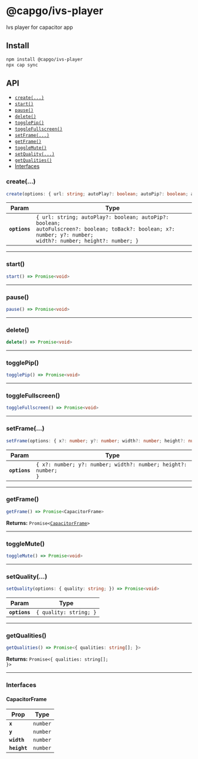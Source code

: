 # @capgo/ivs-player

Ivs player for capacitor app

## Install

```bash
npm install @capgo/ivs-player
npx cap sync
```


## API

<docgen-index>

* [`create(...)`](#create)
* [`start()`](#start)
* [`pause()`](#pause)
* [`delete()`](#delete)
* [`togglePip()`](#togglepip)
* [`toggleFullscreen()`](#togglefullscreen)
* [`setFrame(...)`](#setframe)
* [`getFrame()`](#getframe)
* [`toggleMute()`](#togglemute)
* [`setQuality(...)`](#setquality)
* [`getQualities()`](#getqualities)
* [Interfaces](#interfaces)

</docgen-index>

<docgen-api>
<!--Update the source file JSDoc comments and rerun docgen to update the docs below-->

### create(...)

```typescript
create(options: { url: string; autoPlay?: boolean; autoPip?: boolean; autoFulscreen?: boolean; toBack?: boolean; x?: number; y?: number; width?: number; height?: number; }) => Promise<void>
```

| Param         | Type                                                                                                                                                                     |
| ------------- | ------------------------------------------------------------------------------------------------------------------------------------------------------------------------ |
| **`options`** | <code>{ url: string; autoPlay?: boolean; autoPip?: boolean; autoFulscreen?: boolean; toBack?: boolean; x?: number; y?: number; width?: number; height?: number; }</code> |

--------------------


### start()

```typescript
start() => Promise<void>
```

--------------------


### pause()

```typescript
pause() => Promise<void>
```

--------------------


### delete()

```typescript
delete() => Promise<void>
```

--------------------


### togglePip()

```typescript
togglePip() => Promise<void>
```

--------------------


### toggleFullscreen()

```typescript
toggleFullscreen() => Promise<void>
```

--------------------


### setFrame(...)

```typescript
setFrame(options: { x?: number; y?: number; width?: number; height?: number; }) => Promise<void>
```

| Param         | Type                                                                      |
| ------------- | ------------------------------------------------------------------------- |
| **`options`** | <code>{ x?: number; y?: number; width?: number; height?: number; }</code> |

--------------------


### getFrame()

```typescript
getFrame() => Promise<CapacitorFrame>
```

**Returns:** <code>Promise&lt;<a href="#capacitorframe">CapacitorFrame</a>&gt;</code>

--------------------


### toggleMute()

```typescript
toggleMute() => Promise<void>
```

--------------------


### setQuality(...)

```typescript
setQuality(options: { quality: string; }) => Promise<void>
```

| Param         | Type                              |
| ------------- | --------------------------------- |
| **`options`** | <code>{ quality: string; }</code> |

--------------------


### getQualities()

```typescript
getQualities() => Promise<{ qualities: string[]; }>
```

**Returns:** <code>Promise&lt;{ qualities: string[]; }&gt;</code>

--------------------


### Interfaces


#### CapacitorFrame

| Prop         | Type                |
| ------------ | ------------------- |
| **`x`**      | <code>number</code> |
| **`y`**      | <code>number</code> |
| **`width`**  | <code>number</code> |
| **`height`** | <code>number</code> |

</docgen-api>

